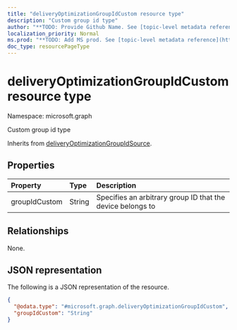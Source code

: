 ```yaml
---
title: "deliveryOptimizationGroupIdCustom resource type"
description: "Custom group id type"
author: "**TODO: Provide Github Name. See [topic-level metadata reference](https://msgo.azurewebsites.net/add/document/guidelines/metadata.html#topic-level-metadata)**"
localization_priority: Normal
ms.prod: "**TODO: Add MS prod. See [topic-level metadata reference](https://msgo.azurewebsites.net/add/document/guidelines/metadata.html#topic-level-metadata)**"
doc_type: resourcePageType
---
```


# deliveryOptimizationGroupIdCustom resource type

Namespace: microsoft.graph



Custom group id type


Inherits from [deliveryOptimizationGroupIdSource](../resources/deliveryoptimizationgroupidsource.md).

## Properties
|Property|Type|Description|
|:---|:---|:---|
|groupIdCustom|String|Specifies an arbitrary group ID that the device belongs to|

## Relationships
None.

## JSON representation
The following is a JSON representation of the resource.
<!-- {
  "blockType": "resource",
  "@odata.type": "microsoft.graph.deliveryOptimizationGroupIdCustom"
}
-->
``` json
{
  "@odata.type": "#microsoft.graph.deliveryOptimizationGroupIdCustom",
  "groupIdCustom": "String"
}
```

